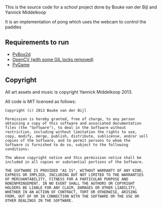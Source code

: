 This is the source code for a school project done by Bouke van der Bijl and Yannick Middelkoop

It is an implementation of pong which uses the webcam to control the paddles

## Requirements to run

* [PyBox2d](http://code.google.com/p/pybox2d/)
* [OpenCV (with some GIL locks removed)](https://github.com/boukevanderbijl/opencv)
* [PyGame](http://www.pygame.org/news.html)

## Copyright

All art assets and music is copyright Yannick Middelkoop 2013.

All code is MIT licensed as follows:

    Copyright (c) 2013 Bouke van der Bijl

    Permission is hereby granted, free of charge, to any person
    obtaining a copy of this software and associated documentation
    files (the "Software"), to deal in the Software without
    restriction, including without limitation the rights to use,
    copy, modify, merge, publish, distribute, sublicense, and/or sell
    copies of the Software, and to permit persons to whom the
    Software is furnished to do so, subject to the following
    conditions:

    The above copyright notice and this permission notice shall be
    included in all copies or substantial portions of the Software.

    THE SOFTWARE IS PROVIDED "AS IS", WITHOUT WARRANTY OF ANY KIND,
    EXPRESS OR IMPLIED, INCLUDING BUT NOT LIMITED TO THE WARRANTIES
    OF MERCHANTABILITY, FITNESS FOR A PARTICULAR PURPOSE AND
    NONINFRINGEMENT. IN NO EVENT SHALL THE AUTHORS OR COPYRIGHT
    HOLDERS BE LIABLE FOR ANY CLAIM, DAMAGES OR OTHER LIABILITY,
    WHETHER IN AN ACTION OF CONTRACT, TORT OR OTHERWISE, ARISING
    FROM, OUT OF OR IN CONNECTION WITH THE SOFTWARE OR THE USE OR
    OTHER DEALINGS IN THE SOFTWARE.